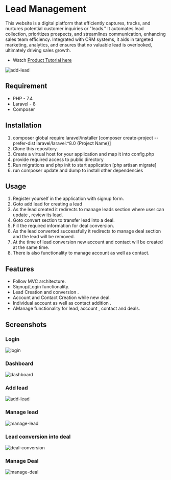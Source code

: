 # Lead Management

This website is a digital platform that efficiently captures, tracks, and nurtures potential customer inquiries or "leads." It automates lead collection, prioritizes prospects, and streamlines communication, enhancing sales team efficiency. Integrated with CRM systems, it aids in targeted marketing, analytics, and ensures that no valuable lead is overlooked, ultimately driving sales growth.

 * Watch [Product Tutorial here](https://drive.google.com/file/d/1lNxhEcjhrQTGs-ZyJHbSOxxK--4p_t9u/view?usp=sharing)

![add-lead](https://github.com/kumaramarjeet7503/crm-manage-lead-laravel/assets/64517073/397d4c6e-5f29-4f11-a29f-76c60758a640)

## Requirement
* PHP - 7.4
* Laravel - 8
* Composer

## Installation

1. composer global require laravel/installer  [composer create-project --prefer-dist laravel/laravel:^8.0 {Project Name}]
2. Clone this repository.
3. Create a virtual host for your application and map it into config.php
4. provide required access to public directory
5. Run migrations and php init to start application [php artisan migrate]
6. run composer update and dump to install other dependencies


## Usage
1. Register yourself in the application with signup form.
2. Goto add lead for creating a lead 
3. As the lead created it redirects to manage leads section where user can update , review its lead.
4. Goto convert section to transfer lead into a deal.
5. Fill the required information for deal conversion.
6. As the lead converted successfully it redirects to manage deal section and the lead will be removed.
7. At the time of lead conversion new account and contact will be created at the same time.
8. There is also functionality to manage account as well as contact.

## Features
* Follow MVC architecture.
* Signup/Login functionality.
* Lead Creation and conversion .
* Account and Contact Creation while new deal.
* Individual account as well as contact addition .
* AManage functionality for lead, account , contact and deals.

## Screenshots

### Login
![login](https://github.com/kumaramarjeet7503/crm-manage-lead-laravel/assets/64517073/61fb192b-3010-4506-8930-964639e1f1d9)

### Dashboard
![dashboard](https://github.com/kumaramarjeet7503/crm-manage-lead-laravel/assets/64517073/ddadeb31-08d8-4784-87ce-c58fed51d8b5)


### Add lead
![add-lead](https://github.com/kumaramarjeet7503/crm-manage-lead-laravel/assets/64517073/89385f07-4696-45da-a703-0a09cbce5abc)

### Manage lead

![manage-lead](https://github.com/kumaramarjeet7503/crm-manage-lead-laravel/assets/64517073/bb463df3-8da9-4fa2-bf68-5e8274e0d53d)

### Lead conversion into deal
![deal-conversion](https://github.com/kumaramarjeet7503/crm-manage-lead-laravel/assets/64517073/1be3f38c-e38b-4585-a4c3-138401df6901)

### Manage Deal

![manage-deal](https://github.com/kumaramarjeet7503/crm-manage-lead-laravel/assets/64517073/8d6c457c-2ff1-47d8-ba8a-dcd6fadd7b0e)


